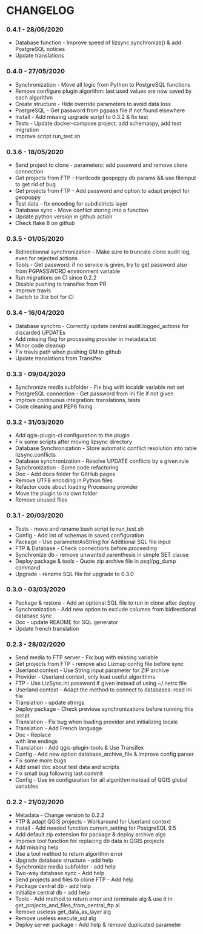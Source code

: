 # CHANGELOG

### 0.4.1 - 28/05/2020

* Database function - Improve speed of lizsync.synchronize() & add PostgreSQL notices
* Update translations

### 0.4.0 - 27/05/2020

* Synchronization - Move all logic from Python to PostgreSQL functions
* Remove configure plugin algorithm: last used values are now saved by each algorithm
* Create structure - Hide override parameters to avoid data loss
* PostgreSQL - Get password from pgpass file if not found elsewhere
* Install - Add missing upgrade script to 0.3.2 & fix test
* Tests - Update docker-compose project, add schemaspy, add test migration
* Improve script run_test.sh

### 0.3.6 - 18/05/2020

* Send project to clone - parameters: add password and remove clone connection
* Get projects from FTP - Hardcode geopoppy db params && use fileinput to get rid of bug
* Get projects from FTP - Add password and option to adapt project for geopoppy
* Test data - fix encoding for subdistricts layer
* Database sync - Move conflict storing into a function
* Update python version in github action
* Check flake 8 on github

### 0.3.5 - 01/05/2020

* Bidirectionnal synchronization - Make sure to truncate clone audit log, even for rejected actions
* Tools - Get password: if no service is given, try to get password also from PGPASSWORD environment variable
* Run migrations on CI since 0.2.2
* Disable pushing to transifex from PR
* Improve travis
* Switch to 3liz bot for CI

### 0.3.4 - 16/04/2020

* Database synchro - Correctly update central audit.logged_actions for discarded UPDATEs
* Add missing flag for processing provider in metadata.txt
* Minor code cleanup
* Fix travis path when pushing QM to github
* Update translations from Transifex          

### 0.3.3 - 09/04/2020

* Synchronize media subfolder - Fix bug with localdir variable not set
* PostgreSQL connection - Get password from ini file if not given
* Improve continuous integration: translations, tests
* Code cleaning and PEP8 fixing

### 0.3.2 - 31/03/2020

* Add qgis-plugin-ci configuration to the plugin
* Fix some scripts after moving lizsync directory
* Database Synchronization - Store automatic conflict resolution into table lizsync.conflicts
* Database synchronization - Resolve UPDATE conflicts by a given rule
* Synchronization - Some code refactoring
* Doc - Add docs folder for GitHub pages
* Remove UTF8 encoding in Python files
* Refactor code about loading Processing provider
* Move the plugin to its own folder
* Remove unused files

### 0.3.1 - 20/03/2020

* Tests - move and rename bash script to run_test.sh
* Config - Add list of schemas in saved configuration
* Package - Use parameterAsString for Additional SQL file input
* FTP & Database - Check connections before proceeding
* Synchronize db - remove unwanted parenthesis in simple SET clause
* Deploy package & tools - Quote zip archive file in psql/pg_dump command
* Upgrade - rename SQL file for upgrade to 0.3.0

### 0.3.0 - 03/03/2020

* Package & restore - Add an optional SQL file to run in clone after deploy
* Synchronization - Add new option to exclude columns from bidirectional database sync
* Doc - update README for SQL generator
* Update french translation

### 0.2.3 - 28/02/2020

* Send media to FTP server - Fix bug with missing variable
* Get projects from FTP - remove also Lizmap config file before sync
* Userland context - Use String input parameter for ZIP archive
* Provider - Userland context, only load useful algorithms
* FTP - Use LizSync.ini password if given instead of using ~/.netrc file
* Userland context - Adapt the method to connect to databases: read ini file
* Translation - update strings
* Deploy package - Check previous synchronizations before running this script
* Translation - Fix bug when loading provider and initializing locale
* Translation - Add French language
* Doc - Replace <br> with line endings
* Translation - Add qgis-plugin-tools & Use Transifex
* Config - Add new option database_archive_file & improve config parser
* Fix some more bugs
* Add small doc about test data and scripts
* Fix small bug following last commit
* Config - Use ini configuration for all algorithm instead of QGIS global variables

### 0.2.2 - 21/02/2020

* Metadata - Change version to 0.2.2
* FTP & adapt QGIS projects - Workaround for Userland context
* Install - Add needed function current_setting for PostgreSQL 9.5
* Add default zip extension for package & deploy archive algs
* Improve tool function for replacing db data in QGIS projects
* Add missing help
* Use a tool method to return algorithm error
* Upgrade database structure - add help
* Synchronize media subfolder - add help
* Two-way database sync - Add help
* Send projects and files to clone FTP - Add help
* Package central db - add help
* Initialize central db - add help
* Tools - Add method to return error and terminate alg & use it in get_projects_and_files_from_central_ftp al
* Remove useless get_data_as_layer alg
* Remove useless execute_sql alg
* Deploy server package - Add help & remove duplicated parameter
